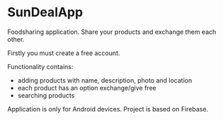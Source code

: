 # SunDealApp
Foodsharing application. 
Share your products and exchange them each other.

Firstly you must create a free account.

Functionality contains:
- adding products with name, description, photo and location
- each product has an option exchange/give free
- searching products

Application is only for Android devices. 
Project is based on Firebase.
